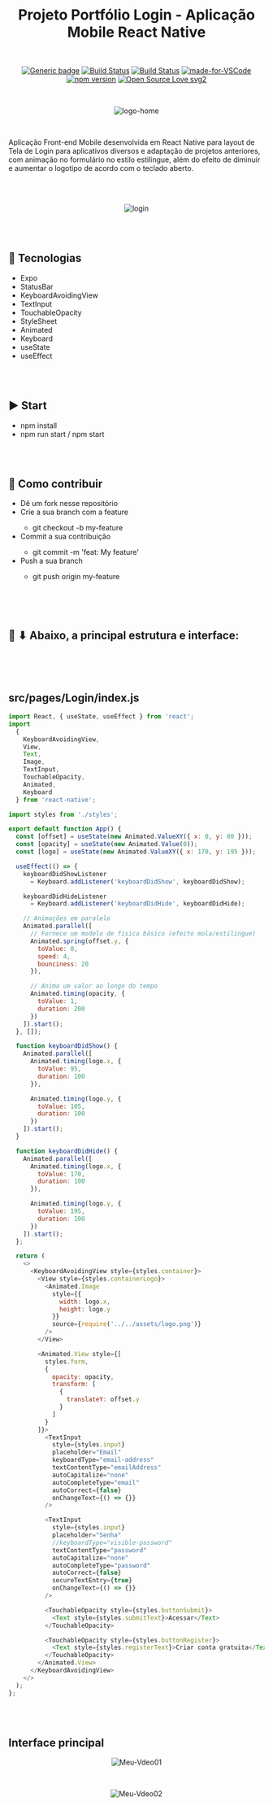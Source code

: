 <div align="center">

# Projeto Portfólio Login - Aplicação Mobile React Native

</div>

<br>

<div align="center">
  
[![Generic badge](https://img.shields.io/badge/Made%20by-Renan%20Borba-purple.svg)](https://shields.io/) [![Build Status](https://img.shields.io/github/stars/RenanBorba/react-native-login.svg)](https://github.com/RenanBorba/react-native-login) [![Build Status](https://img.shields.io/github/forks/RenanBorba/react-native-login.svg)](https://github.com/RenanBorba/react-native-login) [![made-for-VSCode](https://img.shields.io/badge/Made%20for-VSCode-1f425f.svg)](https://code.visualstudio.com/) [![npm version](https://badge.fury.io/js/react-native.svg)](https://badge.fury.io/js/react-native) [![Open Source Love svg2](https://badges.frapsoft.com/os/v2/open-source.svg?v=103)](https://github.com/ellerbrock/open-source-badges/)

<br>

![logo-home](https://github.com/RenanBorba/web-secondary/assets/48495838/91c29e55-0623-4f22-b641-16874351fca5)

</div>

<br>

Aplicação Front-end Mobile desenvolvida em React Native para layout de Tela de Login para aplicativos diversos e adaptação de projetos anteriores, com animação no formulário no estilo estilingue, além do efeito de diminuir e aumentar o logotipo de acordo com o teclado aberto.

<br><br>

<div align="center">

![login](https://user-images.githubusercontent.com/48495838/84698552-5a7d4a80-af26-11ea-98ae-9c8074e8e53e.png)

</div>

<br><br>

## :rocket: Tecnologias
<ul>
  <li>Expo</li>
  <li>StatusBar</li>
  <li>KeyboardAvoidingView</li>
  <li>TextInput</li>
  <li>TouchableOpacity</li>
  <li>StyleSheet</li>
  <li>Animated</li>
  <li>Keyboard</li>
  <li>useState</li>
  <li>useEffect</li>
</ul>

<br><br>

## :arrow_forward: Start
<ul>
  <li>npm install</li>
  <li>npm run start / npm start</li>
</ul>

<br><br>

## :punch: Como contribuir
<ul>
  <li>Dê um fork nesse repositório</li>
  <li>Crie a sua branch com a feature</li>
    <ul>
      <li>git checkout -b my-feature</li>
    </ul>
  <li>Commit a sua contribuição</li>
    <ul>
      <li>git commit -m 'feat: My feature'</li>
    </ul>
  <li>Push a sua branch</li>
    <ul>
      <li>git push origin my-feature</li>
    </ul>
</ul>

<br><br><br>

## :mega: ⬇ Abaixo, a principal estrutura e interface:

<br><br><br>

## src/pages/Login/index.js
```js
import React, { useState, useEffect } from 'react';
import
  {
    KeyboardAvoidingView,
    View,
    Text,
    Image,
    TextInput,
    TouchableOpacity,
    Animated,
    Keyboard
  } from 'react-native';

import styles from './styles';

export default function App() {
  const [offset] = useState(new Animated.ValueXY({ x: 0, y: 80 }));
  const [opacity] = useState(new Animated.Value(0));
  const [logo] = useState(new Animated.ValueXY({ x: 170, y: 195 }));

  useEffect(() => {
    keyboardDidShowListener
      = Keyboard.addListener('keyboardDidShow', keyboardDidShow);

    keyboardDidHideListener
      = Keyboard.addListener('keyboardDidHide', keyboardDidHide);

    // Animações em paralelo
    Animated.parallel([
      // Fornece um modelo de física básico (efeito mola/estilingue)
      Animated.spring(offset.y, {
        toValue: 0,
        speed: 4,
        bounciness: 20
      }),

      // Anima um valor ao longo do tempo
      Animated.timing(opacity, {
        toValue: 1,
        duration: 200
      })
    ]).start();
  }, []);

  function keyboardDidShow() {
    Animated.parallel([
      Animated.timing(logo.x, {
        toValue: 95,
        duration: 100
      }),

      Animated.timing(logo.y, {
        toValue: 105,
        duration: 100
      })
    ]).start();
  }

  function keyboardDidHide() {
    Animated.parallel([
      Animated.timing(logo.x, {
        toValue: 170,
        duration: 100
      }),

      Animated.timing(logo.y, {
        toValue: 195,
        duration: 100
      })
    ]).start();
  };

  return (
    <>
      <KeyboardAvoidingView style={styles.container}>
        <View style={styles.containerLogo}>
          <Animated.Image
            style={{
              width: logo.x,
              height: logo.y
            }}
            source={require('../../assets/logo.png')}
          />
        </View>

        <Animated.View style={[
          styles.form,
          {
            opacity: opacity,
            transform: [
              {
                translateY: offset.y
              }
            ]
          }
        ]}>
          <TextInput
            style={styles.input}
            placeholder="Email"
            keyboardType="email-address"
            textContentType="emailAddress"
            autoCapitalize="none"
            autoCompleteType="email"
            autoCorrect={false}
            onChangeText={() => {}}
          />

          <TextInput
            style={styles.input}
            placeholder="Senha"
            //keyboardType="visible-password"
            textContentType="password"
            autoCapitalize="none"
            autoCompleteType="password"
            autoCorrect={false}
            secureTextEntry={true}
            onChangeText={() => {}}
          />

          <TouchableOpacity style={styles.buttonSubmit}>
            <Text style={styles.submitText}>Acessar</Text>
          </TouchableOpacity>

          <TouchableOpacity style={styles.buttonRegister}>
            <Text style={styles.registerText}>Criar conta gratuita</Text>
          </TouchableOpacity>
        </Animated.View>
      </KeyboardAvoidingView>
    </>
  );
};
```

<br><br>

## Interface principal

<div align="center">

![Meu-Vdeo01](https://user-images.githubusercontent.com/48495838/82568733-a4585800-9b55-11ea-8893-64db2f7c0463.gif)

<br>

![Meu-Vdeo02](https://user-images.githubusercontent.com/48495838/82568737-a5898500-9b55-11ea-8326-5d331e053705.gif)

</div>
